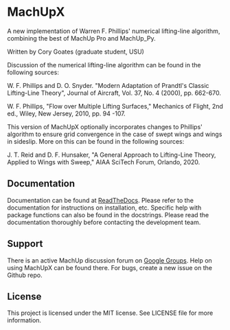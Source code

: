 # MachUpX
A new implementation of Warren F. Phillips' numerical lifting-line algorithm, combining the best of MachUp Pro and MachUp_Py.

Written by Cory Goates (graduate student, USU)

Discussion of the numerical lifting-line algorithm can be found in the following sources:

W. F. Phillips and D. O. Snyder. "Modern Adaptation of Prandtl's
Classic Lifting-Line Theory", Journal of Aircraft, Vol. 37, No. 4
(2000), pp. 662-670.

W. F. Phillips, "Flow over Multiple Lifting Surfaces," Mechanics of
Flight, 2nd ed., Wiley, New Jersey, 2010, pp. 94 -107.

This version of MachUpX optionally incorporates changes to Phillips' algorithm to ensure grid convergence in the case of swept wings and wings in sideslip. More on this can be found in the following sources:

J. T. Reid and D. F. Hunsaker, "A General Approach to Lifting-Line Theory, Applied to Wings with Sweep," AIAA SciTech Forum, Orlando, 2020.

## Documentation
Documentation can be found at [ReadTheDocs](https://machupx.readthedocs.io). Please refer to the documentation for instructions on installation, etc. Specific help with package functions can also be found in the docstrings. Please read the documentation thoroughly before contacting the development team.

## Support
There is an active MachUp discussion forum on [Google Groups](https://groups.google.com/forum/#!categories/machup_forum). Help on using MachUpX can be found there.
For bugs, create a new issue on the Github repo.

## License
This project is licensed under the MIT license. See LICENSE file for more information. 